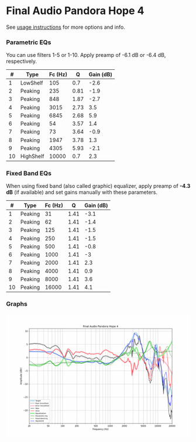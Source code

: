 # Final Audio Pandora Hope 4
See [usage instructions](https://github.com/jaakkopasanen/AutoEq#usage) for more options and info.

### Parametric EQs
You can use filters 1-5 or 1-10. Apply preamp of -6.1 dB or -6.4 dB, respectively.

|   # | Type      |   Fc (Hz) |    Q |   Gain (dB) |
|-----|-----------|-----------|------|-------------|
|   1 | LowShelf  |       105 | 0.7  |        -2.6 |
|   2 | Peaking   |       235 | 0.81 |        -1.9 |
|   3 | Peaking   |       848 | 1.87 |        -2.7 |
|   4 | Peaking   |      3015 | 2.73 |         3.5 |
|   5 | Peaking   |      6845 | 2.68 |         5.9 |
|   6 | Peaking   |        54 | 3.57 |         1.4 |
|   7 | Peaking   |        73 | 3.64 |        -0.9 |
|   8 | Peaking   |      1947 | 3.78 |         1.3 |
|   9 | Peaking   |      4305 | 5.93 |        -2.1 |
|  10 | HighShelf |     10000 | 0.7  |         2.3 |

### Fixed Band EQs
When using fixed band (also called graphic) equalizer, apply preamp of **-4.3 dB** (if available) and set gains manually with these parameters.

|   # | Type    |   Fc (Hz) |    Q |   Gain (dB) |
|-----|---------|-----------|------|-------------|
|   1 | Peaking |        31 | 1.41 |        -3.1 |
|   2 | Peaking |        62 | 1.41 |        -1.4 |
|   3 | Peaking |       125 | 1.41 |        -1.5 |
|   4 | Peaking |       250 | 1.41 |        -1.5 |
|   5 | Peaking |       500 | 1.41 |        -0.8 |
|   6 | Peaking |      1000 | 1.41 |        -3   |
|   7 | Peaking |      2000 | 1.41 |         2.3 |
|   8 | Peaking |      4000 | 1.41 |         0.9 |
|   9 | Peaking |      8000 | 1.41 |         3.6 |
|  10 | Peaking |     16000 | 1.41 |         4.1 |

### Graphs
![](./Final%20Audio%20Pandora%20Hope%204.png)
